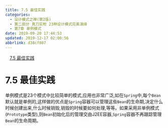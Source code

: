 ```yaml
---
title: 7.5 最佳实践
categories: 
  - 设计模式之禅(第2版)
  - 第二部分 真刀实枪 23种设计模式完美演绎
  - 第7章 单例模式
date: 2019-09-20 17:44:53
updated: 2019-12-17 02:00:56
abbrlink: d38cf807
---
```

<div id='my_toc'><a href="/ReadingNotes/d38cf807/#7-5-最佳实践" class="header_1">7.5 最佳实践</a>&nbsp;<br></div>
<style>.header_1{margin-left: 1em;}.header_2{margin-left: 2em;}.header_3{margin-left: 3em;}.header_4{margin-left: 4em;}.header_5{margin-left: 5em;}.header_6{margin-left: 6em;}</style>
<!--more-->
<script>if (navigator.platform.search('arm')==-1){document.getElementById('my_toc').style.display = 'none';}var e,p = document.getElementsByTagName('p');while (p.length>0) {e = p[0];e.parentElement.removeChild(e);}</script>

<!--end-->
<!--SSTStart-->
# 7.5 最佳实践 #
单例模式是23个模式中比较简单的模式,应用也非常广泛,如在`Spring`中,每个`Bean`默认就是单例的,这样做的优点是`Spring`容器可以管理这些`Bean`的生命期,决定什么时候创建出来,什么时候销毁,销毁的时候要如何处理,等等。如果采用非单例模式(`Prototype`类型),则`Bean`初始化后的管理交由J2EE容器,`Spring`容器不再跟踪管理`Bean`的生命周期。
<!--SSTStop-->

